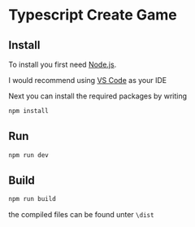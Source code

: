 # Typescript Create Game

## Install

To install you first need [Node.js](https://nodejs.org/en). 

I would recommend using [VS Code](https://code.visualstudio.com/) as your IDE

Next you can install the required packages by writing

```bash
npm install
```

## Run

```bash
npm run dev
```

## Build

```bash
npm run build
```

the compiled files can be found unter `\dist`
